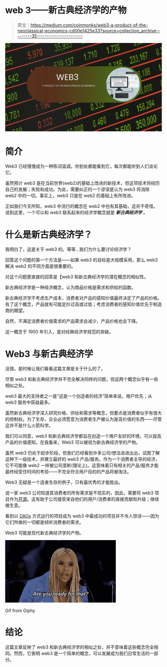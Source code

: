 # web 3——新古典经济学的产物

> 原文：<https://medium.com/coinmonks/web3-a-product-of-the-neoclassical-economics-cd00e1425e33?source=collection_archive---------35----------------------->

![](img/254fbe92d16c1d3187d3b39845d39dd3.png)

# **简介**

Web3 已经慢慢成为一种陈词滥调。你到处都能看到它，每次都能听到人们谈论它。

虽然预计 web3 是在当前世界(web2)的基础上改进的新技术，但这项技术将经历自己的发展；失败和成功。为此，需要纠正的一个谬误是认为 web3 将消除 web2 中的一切。事实上，web3 只是在 web2 的基础上有所改进。

正如我们今天所知，web3 中流行的概念在 web2 中也有其基础，这并不奇怪。说到这里，一个可以和 web3 联系起来的经济学概念就是 ***新古典经济学*** 。

# **什么是新古典经济学？**

我明白了，这是关于 web3 的。等等…我们为什么要讨论经济学？

回答这个问题的第一个方法是——如果 web3 的目标是大规模采用，那么 web3 解决 web2 的不同方面是很重要的。

对这个问题更直接的回答是【web3 和新古典经济学的潜在概念的相似性。

新古典经济学是一种经济概念，认为商品价格是需求和供给的函数。

新古典经济学不考虑生产成本，消费者对产品的感知价值最终决定了产品的价格。有了这个概念，产品就有可能定价过高或过低；考虑消费者的感知价值优先于制造商的期望。

自然，不满足消费者价值需求的产品需求会减少，产品价格也会下降。

这一概念于 1900 年引入，是对经典经济学规范的突破。

# **Web3 与新古典经济学**

没错。是时候让我们看看这篇文章是关于什么的了。

尽管 web3 和新古典经济学并不完全解决同样的问题，但这两个概念似乎有一些相似之处。

web3 最大的支持者之一是“这是一个创造者的经济”简单来说，用户优先；从 web3 服务中获益最多。

虽然新古典经济学深入研究价格、供给和需求等概念，但要点是消费者似乎有很大的控制权。为了生存，企业必须愿意为消费者生产被认为是高价值的东西——尽管这并不是什么火箭科学。

我们可以同意，web3 和新古典经济学都旨在创造一个用户友好的环境，可以提高产品的价值感知。在我看来，Web3 可以被视为新古典经济学的产物。

虽然 web3 仍处于起步阶段，但我们已经看到许多公司/想法进进出出，试图了解这种下一级技术，并建立最好的 web3 产品/服务。作为一个消费者主导的经济，它不可能像 web2 一样被公司垄断(理论上)。这意味着只有相关的产品/服务才能最终经受住时间的考验——不完全符合用户目的的产品将被淘汰。

Web3 无疑是一个适者生存的例子，只有最优秀的才能胜出。

说一家 web3 公司知道其消费者的所有需求是不现实的，因此，需要将 web3 项目作为[开源](https://en.wikipedia.org/wiki/Open_source)。这有助于公司接受来自他们的用户/消费者的直接贡献和升级；继续做生意。

看到以 [DAOs](/coinmonks/what-is-a-dao-7d876e802f78) 方式运行的项目成为 web3 中最成功的项目并不令人惊讶——因为它们所做的一切都是倾听消费者的需求。

Web3 可能是现代新古典经济学的产物。

![](img/0a464850ad3d8502e5cf83b4761078a9.png)

Gif from Giphy

# **结论**

这篇文章反映了 web3 和新古典经济学的相似之处，并不意味着这些概念完全相同。然而，它表明 web3 是一个简单的概念，可以发展成为我们日常生活的一部分。
